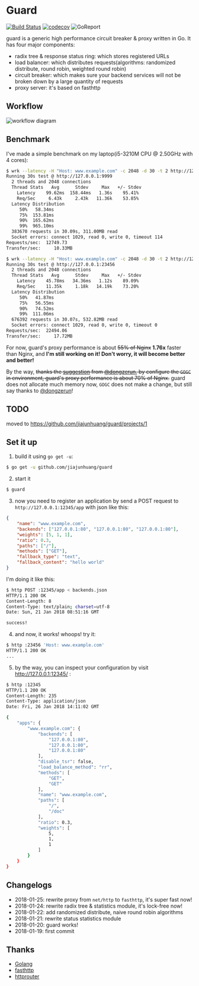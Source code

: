 # Guard

[![Build Status](https://travis-ci.org/jiajunhuang/guard.svg?branch=master)](https://travis-ci.org/jiajunhuang/guard)
[![codecov](https://codecov.io/gh/jiajunhuang/guard/branch/master/graph/badge.svg)](https://codecov.io/gh/jiajunhuang/guard)
![GoReport](https://goreportcard.com/badge/github.com/jiajunhuang/guard)

guard is a generic high performance circuit breaker & proxy written in Go. It has four major components:

- radix tree & response status ring: which stores registered URLs
- load balancer: which distributes requests(algorithms: randomized distribute, round robin, weighted round robin)
- circuit breaker: which makes sure your backend services will not be broken down by a large quantity of requests
- proxy server: it's based on fasthttp

## Workflow

![workflow diagram](./workflow.png)

## Benchmark

I've made a simple benchmark on my laptop(i5-3210M CPU @ 2.50GHz with 4 cores):

```bash
$ wrk --latency -H "Host: www.example.com" -c 2048 -d 30 -t 2 http://127.0.0.1:9999  # Nginx with 4 workers
Running 30s test @ http://127.0.0.1:9999
  2 threads and 2048 connections
  Thread Stats   Avg      Stdev     Max   +/- Stdev
    Latency    99.62ms  158.44ms   1.36s    95.41%       
    Req/Sec     6.43k     2.43k   11.36k    53.85%
  Latency Distribution   
     50%   58.34ms                                       
     75%  153.81ms                                                         
     90%  165.62ms                                                                               
     99%  965.10ms                       
  383670 requests in 30.09s, 311.00MB read
  Socket errors: connect 1029, read 0, write 0, timeout 114
Requests/sec:  12749.73                           
Transfer/sec:     10.33MB                         

$ wrk --latency -H "Host: www.example.com" -c 2048 -d 30 -t 2 http://127.0.0.1:23456  # guard with GOMAXPROCS=4
Running 30s test @ http://127.0.0.1:23456
  2 threads and 2048 connections
  Thread Stats   Avg      Stdev     Max   +/- Stdev
    Latency    45.78ms   34.36ms   1.12s    89.09%
    Req/Sec    11.35k     1.18k   14.19k    73.20%
  Latency Distribution                                   
     50%   41.87ms     
     75%   56.55ms       
     90%   74.52ms                                       
     99%  111.06ms                                                         
  676392 requests in 30.07s, 532.82MB read
  Socket errors: connect 1029, read 0, write 0, timeout 0
Requests/sec:  22494.06
Transfer/sec:     17.72MB
```

For now, guard's proxy performance is about ~~55% of Nginx~~ **1.76x** faster than Nginx,
and **I'm still working on it! Don't worry, it will become better and better!**

By the way, ~~thanks the [suggestion](https://github.com/jiajunhuang/guard/issues/15) 
from [@dongzerun](https://github.com/dongzerun), by configure the `GOGC` in environment,
guard's proxy performance is about 70% of Nginx.~~ guard does not allocate much memory now,
`GOGC` does not make a change, but still say thanks to [@dongzerun](https://github.com/dongzerun)!

## TODO

moved to https://github.com/jiajunhuang/guard/projects/1

## Set it up

1. build it using `go get -u`:

```bash
$ go get -u github.com/jiajunhuang/guard
```

2. start it

```bash
$ guard
```

3. now you need to register an application by send a POST request to `http://127.0.0.1:12345/app` with json like this:

```json
{
    "name": "www.example.com",
    "backends": ["127.0.0.1:80", "127.0.0.1:80", "127.0.0.1:80"],
    "weights": [5, 1, 1],
    "ratio": 0.3,
    "paths": ["/"],
    "methods": ["GET"],
    "fallback_type": "text",
    "fallback_content": "hello world"
}
```

I'm doing it like this:

```bash
$ http POST :12345/app < backends.json 
HTTP/1.1 200 OK
Content-Length: 8
Content-Type: text/plain; charset=utf-8
Date: Sun, 21 Jan 2018 08:51:16 GMT

success!
```

4. and now, it works! whoops! try it:

```bash
$ http :23456 'Host: www.example.com'
HTTP/1.1 200 OK
...
```

5. by the way, you can inspect your configuration by visit http://127.0.0.1:12345/ :

```bash
$ http :12345
HTTP/1.1 200 OK
Content-Length: 235
Content-Type: application/json
Date: Fri, 26 Jan 2018 14:11:02 GMT

{
    "apps": {
        "www.example.com": {
            "backends": [
                "127.0.0.1:80",
                "127.0.0.1:80",
                "127.0.0.1:80"
            ],
            "disable_tsr": false,
            "load_balance_method": "rr",
            "methods": [
                "GET",
                "GET"
            ],
            "name": "www.example.com",
            "paths": [
                "/",
                "/doc"
            ],
            "ratio": 0.3,
            "weights": [
                5,
                1,
                1
            ]
        }
    }
}
```

## Changelogs

- 2018-01-25: rewrite proxy from `net/http` to `fasthttp`, it's super fast now!
- 2018-01-24: rewrite radix tree & statistics module, it's lock-free now!
- 2018-01-22: add randomized distribute, naive round robin algorithms
- 2018-01-21: rewrite status statistics module
- 2018-01-20: guard works!
- 2018-01-19: first commit

## Thanks

- [Golang](https://golang.org)
- [fasthttp](https://github.com/valyala/fasthttp)
- [httprouter](https://github.com/jiajunhuang/httprouter)
